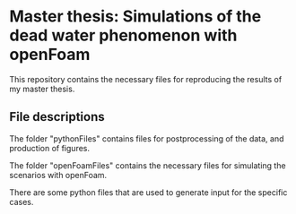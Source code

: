 # Master thesis: Simulations of the dead water phenomenon with openFoam
This repository contains the necessary files for reproducing the results of my master thesis.

## File descriptions
The folder "pythonFiles" contains files for postprocessing of the data, and production of figures.  

The folder "openFoamFiles" contains the necessary files for simulating the scenarios with openFoam.  

There are some python files that are used to generate input for the specific cases.
